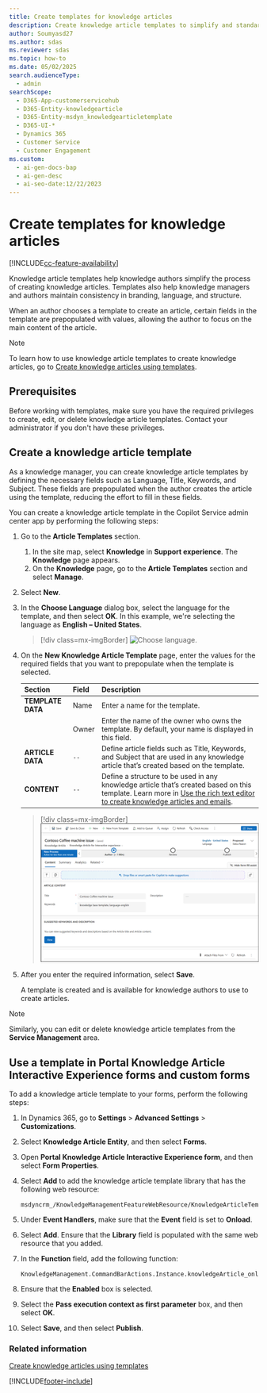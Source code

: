 ```yaml
---
title: Create templates for knowledge articles
description: Create knowledge article templates to simplify and standardize content creation, ensuring consistency in branding, language, and structure.
author: Soumyasd27
ms.author: sdas
ms.reviewer: sdas
ms.topic: how-to
ms.date: 05/02/2025
search.audienceType:
  - admin
searchScope:
  - D365-App-customerservicehub
  - D365-Entity-knowledgearticle
  - D365-Entity-msdyn_knowledgearticletemplate
  - D365-UI-*
  - Dynamics 365
  - Customer Service
  - Customer Engagement
ms.custom:
  - ai-gen-docs-bap
  - ai-gen-desc
  - ai-seo-date:12/22/2023
---
```


# Create templates for knowledge articles

[!INCLUDE[cc-feature-availability](../../includes/cc-feature-availability.md)]

Knowledge article templates help knowledge authors simplify the process of creating knowledge articles. Templates also help knowledge managers and authors maintain consistency in branding, language, and structure.

When an author chooses a template to create an article, certain fields in the template are prepopulated with values, allowing the author to focus on the main content of the article.

> [!NOTE]
> To learn how to use knowledge article templates to create knowledge articles, go to [Create knowledge articles using templates](customer-service-hub-user-guide-knowledge-article.md#create-knowledge-articles-using-templates).

## Prerequisites

Before working with templates, make sure you have the required privileges to create, edit, or delete knowledge article templates. Contact your administrator if you don't have these privileges.

## Create a knowledge article template

As a knowledge manager, you can create knowledge article templates by defining the necessary fields such as Language, Title, Keywords, and Subject. These fields are prepopulated when the author creates the article using the template, reducing the effort to fill in these fields.

You can create a knowledge article template in the Copilot Service admin center app by performing the following steps:

1. Go to the **Article Templates** section.

      1. In the site map, select **Knowledge** in **Support experience**. The **Knowledge** page appears.
      1. On the **Knowledge** page, go to the **Article Templates** section and select **Manage**.

1. Select **New**.

1. In the **Choose Language** dialog box, select the language for the template, and then select **OK**. In this example, we're selecting the language as **English – United States**.

    > [!div class=mx-imgBorder]
    > ![Choose language.](../media/ka-choose-language.png "Choose language")
 
1. On the **New Knowledge Article Template** page, enter the values for the required fields that you want to prepopulate when the template is selected.

    |Section|Field|Description|
    |-------|-----|-----------|
    | **TEMPLATE DATA** | Name | Enter a name for the template. |
    || Owner | Enter the name of the owner who owns the template. By default, your name is displayed in this field. | 
    | **ARTICLE DATA** | `--` | Define article fields such as Title, Keywords, and Subject that are used in any knowledge article that’s created based on the template. |
    | **CONTENT** | `--` | Define a structure to be used in any knowledge article that’s created based on this template. Learn more in [Use the rich text editor to create knowledge articles and emails](customer-service-hub-user-guide-knowledge-article.md#use-the-rich-text-editor-to-create-knowledge-articles-and-emails). |

    > [!div class=mx-imgBorder]
    > ![Enter the values in new knowledge article template.](../media/ka-new-template-page.png "Enter the values in new knowledge article template")

1. After you enter the required information, select **Save**.

    A template is created and is available for knowledge authors to use to create articles.

> [!NOTE]
> Similarly, you can edit or delete knowledge article templates from the **Service Management** area.

## Use a template in Portal Knowledge Article Interactive Experience forms and custom forms

To add a knowledge article template to your forms, perform the following steps:

1. In Dynamics 365, go to **Settings** > **Advanced Settings** > **Customizations**.

2. Select **Knowledge Article Entity**, and then select **Forms**.

3. Open **Portal Knowledge Article Interactive Experience form**, and then select **Form Properties**.

4. Select **Add** to add the knowledge article template library that has the following web resource:

    ```
    msdyncrm_/KnowledgeManagementFeatureWebResource/KnowledgeArticleTemplate/KnowledgeArticleTemplateMainSystemLibrary.js
    ```

5. Under **Event Handlers**, make sure that the **Event** field is set to **Onload**.

6. Select **Add**. Ensure that the **Library** field is populated with the same web resource that you added.

7. In the **Function** field, add the following function:

    ```
    KnowledgeManagement.CommandBarActions.Instance.knowledgeArticle_onload
    ```

8. Ensure that the **Enabled** box is selected.

9. Select the **Pass execution context as first parameter** box, and then select **OK**.

10. Select **Save**, and then select **Publish**.

### Related information

[Create knowledge articles using templates](customer-service-hub-user-guide-knowledge-article.md#create-knowledge-articles-using-templates)


[!INCLUDE[footer-include](../../includes/footer-banner.md)]
